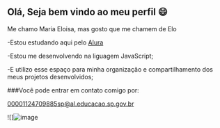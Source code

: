 ## Olá, Seja bem vindo ao meu perfil 😄

Me chamo Maria Eloisa, mas gosto que me chamem de Elo

 -Estou estudando aqui pelo [Alura](https://www.alura.com.br)
  
 -Estou me desenvolvendo na liguagem JavaScript;

 -E utilizo esse espaço para minha organização e compartilhamento dos meus projetos desenvolvidos;

###Você pode entrar em contato comigo por:

00001124709885sp@al.educacao.sp.gov.br


![]![image](https://github.com/user-attachments/assets/593bd0b7-9412-4462-9cfa-d5c3e024202d)




